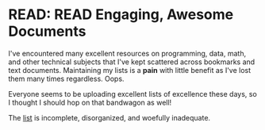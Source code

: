 # READ: READ Engaging, Awesome Documents
I've encountered many excellent resources on programming, data, math, and other technical subjects that I've kept scattered across bookmarks and text documents. Maintaining my lists is a **pain** with little benefit as I've lost them many times regardless. Oops.

Everyone seems to be uploading excellent lists of excellence these days, so I thought I should hop on that bandwagon as well!

The [list](https://github.com/joshuamegnauth54/read-engaging-awesome-documents/blob/main/awesome_docs.md) is incomplete, disorganized, and woefully inadequate.